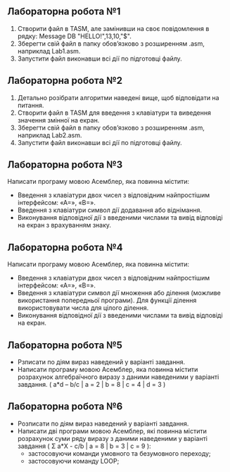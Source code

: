 ## Лабораторна робота №1

1. Створити файл в ТАSM, але замінивши на своє повідомлення в рядку: Message DB "HELLO!",13,10,"$".
2. Зберегти свій файл в папку обов’язково з розширенням .asm, наприклад Lab1.asm.
3. Запустити файл виконавши всі дії по підготовці файлу.

## Лабораторна робота №2

1. Детально розібрати алгоритми наведені вище, щоб відповідати на питання.
2. Створити файл в ТАSM для введення з клавіатури та виведення значення змінної на екран.
3. Зберегти свій файл в папку обов’язково з розширенням .asm, наприклад Lab2.asm.
4. Запустити файл виконавши всі дії по підготовці файлу.

## Лабораторна робота №3

Написати програму мовою Асемблер, яка повинна містити:

-  Введення з клавіатури двох чисел з відповідним найпростішим інтерфейсом: «А=», «В=».
-  Введення з клавіатури символ дії додавання або віднімання.
-  Виконування відповідної дії з введеними числами та вивід відповіді на екран з врахуванням знаку.

## Лабораторна робота №4

Написати програму мовою Асемблер, яка повинна містити:

-  Введення з клавіатури двох чисел з відповідним найпростішим інтерфейсом: «А=», «В=».
-  Введення з клавіатури символ дії множення або ділення (можливе використання попередньої програми). Для функції ділення використовувати числа для цілого ділення.
-  Виконування відповідної дії з введеними числами та вивід відповіді на екран.

## Лабораторна робота №5

-  Рзписати по діям вираз наведений у варіанті завдання.
-  Написати програму мовою Асемблер, яка повинна містити розрахунок алгебраїчного виразу з даними наведеними у варіанті завдання. ( а\*d – b/c | a = 2 | b = 8 | c = 4 | d = 3 )

## Лабораторна робота №6

-  Розписати по діям вираз наведений у варіанті завдання.
-  Написати дві програми мовою Асемблер, які повинна містити
   розрахунок суми ряду виразу з даними наведеними у варіанті завдання ( Σ a\*X - c/b | a = 8 | b = 3 | c = 9 ):
   -  застосовуючи команди умовного та безумовного переходу;
   -  застосовуючи команду LOOP;
